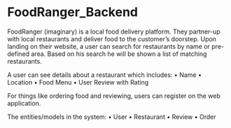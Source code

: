 # FoodRanger_Backend
FoodRanger (imaginary) is a local food delivery platform. They partner-up with local restaurants and deliver food to the customer’s doorstep. Upon landing on their website, a user can search for restaurants by name or pre-defined area. Based on his search he will be shown a list of matching restaurants.

A user can see details about a restaurant which includes:
• Name 
• Location 
• Food Menu 
• User Review with Rating

For things like ordering food and reviewing, users can register on the web application.

The entities/models in the system:
• User
• Restaurant
• Review
• Order

